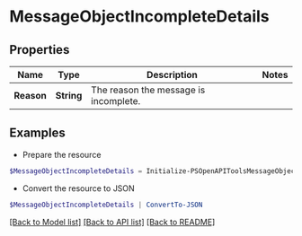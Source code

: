 # MessageObjectIncompleteDetails
## Properties

Name | Type | Description | Notes
------------ | ------------- | ------------- | -------------
**Reason** | **String** | The reason the message is incomplete. | 

## Examples

- Prepare the resource
```powershell
$MessageObjectIncompleteDetails = Initialize-PSOpenAPIToolsMessageObjectIncompleteDetails  -Reason null
```

- Convert the resource to JSON
```powershell
$MessageObjectIncompleteDetails | ConvertTo-JSON
```

[[Back to Model list]](../README.md#documentation-for-models) [[Back to API list]](../README.md#documentation-for-api-endpoints) [[Back to README]](../README.md)

